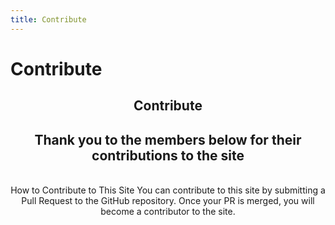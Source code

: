 ```yaml
---
title: Contribute
---
```

# Contribute
<script setup>
import { VPTeamMembers } from 'vitepress/theme'

const members = [
  {
    avatar: '/Image/QingFeng.png',
    name: 'QingFeng',
    title: 'Main Developer',
    org: 'XtremeWave',
    orgLink: 'https://github.com/XtremeWave',
    links: [
      { icon: 'github', link: 'https://github.com/QingFeng-awa' }
    ]
  },
  {
    avatar: '/Image/LezaiYa1.png',
    name: 'LezaiYa1',
    title: 'Developer',
    links: [
      { icon: 'github', link: 'https://github.com/LezaiYa1' }
    ]
  },
]
</script>

<div align="center">
<h2>Contribute</h2>
<h2>Thank you to the members below for their contributions to the site</h2>
<VPTeamMembers size="medium" :members="members" />
<br>

</h1>How to Contribute to This Site</h1>
You can contribute to this site by submitting a Pull Request to the GitHub repository. Once your PR is merged, you will become a contributor to the site.

</div>